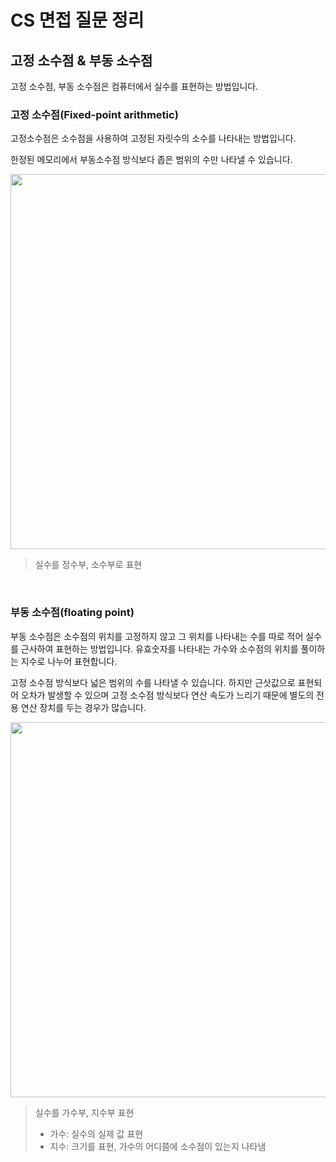 # CS 면접 질문 정리

## 고정 소수점 & 부동 소수점

고정 소수점, 부동 소수점은 컴퓨터에서 실수를 표현하는 방법입니다.

### 고정 소수점(Fixed-point arithmetic)

고정소수점은 소수점을 사용하여 고정된 자릿수의 소수를 나타내는 방법입니다. 

한정된 메모리에서 부동소수점 방식보다 좁은 범위의 수만 나타낼 수 있습니다.

<img src = "https://github.com/h-suo/CS-Interview/assets/109963294/fedad452-ae5d-43eb-9c2a-e7454f0ec533" width = "600">

> 실수를 정수부, 소수부로 표현

<br>

### 부동 소수점(floating point)

부동 소수점은 소수점의 위치를 고정하지 않고 그 위치를 나타내는 수를 따로 적어 실수를 근사하여 표현하는 방법입니다. 유효숫자를 나타내는 가수와 소수점의 위치를 풀이하는 지수로 나누어 표현합니다.

고정 소수점 방식보다 넓은 범위의 수를 나타낼 수 있습니다. 하지만 근삿값으로 표현되어 오차가 발생할 수 있으며 고정 소수점 방식보다 연산 속도가 느리기 때문에 별도의 전용 연산 장치를 두는 경우가 많습니다.

<img src = "https://github.com/h-suo/CS-Interview/assets/109963294/cab484db-c773-436b-9467-6e51832c94e4" width = "600">

> 실수를 가수부, 지수부 표현
> 
> - 가수: 실수의 실제 값 표현
> - 지수: 크기를 표현, 가수의 어디쯤에 소수점이 있는지 나타냄
